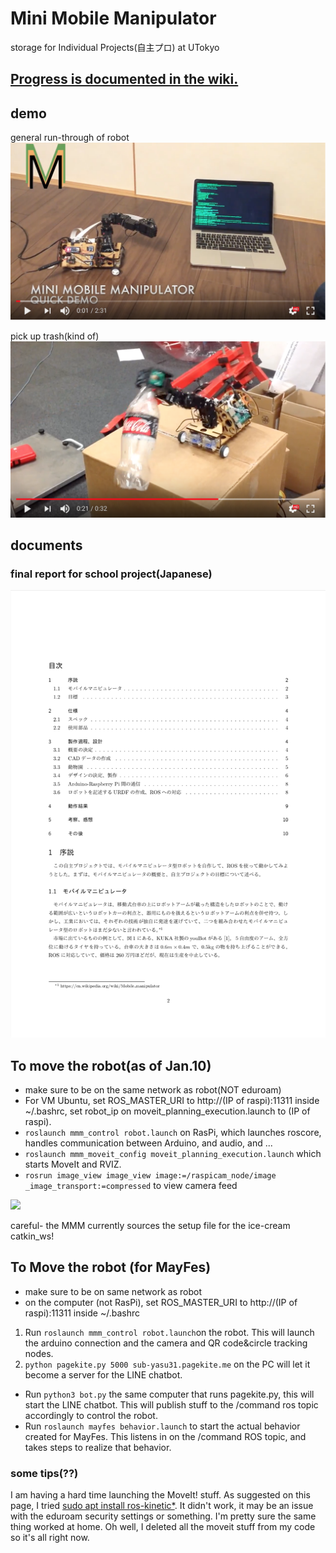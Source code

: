 # Mini Mobile Manipulator
storage for Individual Projects(自主プロ) at UTokyo

## [Progress is documented in the wiki.](https://github.com/Yasu31/fantastic-octo-parakeet/wiki)

## demo
general run-through of robot
[![](img/video1.png)](https://www.youtube.com/watch?v=AJrDMAA22wg)

pick up trash(kind of)
[![](img/video2.png)](https://www.youtube.com/watch?v=ZHt5yPhyLIU)

## documents
### final report for school project(Japanese)
[![report_image](img/report.png)](/project_submissions/mmm_jishupro_report.pdf)

## To move the robot(as of Jan.10)
* make sure to be on the same network as robot(NOT eduroam)
* For VM Ubuntu, set ROS_MASTER_URI to http://(IP of raspi):11311 inside ~/.bashrc, set robot_ip on moveit_planning_execution.launch to (IP of raspi).
* `roslaunch mmm_control robot.launch` on RasPi, which launches roscore, handles communication between Arduino, and audio, and ...
* `roslaunch mmm_moveit_config moveit_planning_execution.launch` which starts MoveIt and RVIZ.
* `rosrun image_view image_view image:=/raspicam_node/image _image_transport:=compressed` to view camera feed


![](https://github.com/Yasu31/fantastic-octo-parakeet/blob/master/img/model.jpg)

careful- the MMM currently sources the  setup file  for the ice-cream catkin_ws!

## To Move the robot (for MayFes)
* make sure to be on same network as robot
* on the computer (not RasPi), set ROS_MASTER_URI to http://(IP of raspi):11311 inside ~/.bashrc


1. Run `roslaunch mmm_control robot.launch`on the robot. This will launch the arduino connection and the camera and QR code&circle tracking nodes.
1. `python pagekite.py 5000 sub-yasu31.pagekite.me` on the PC will let it become a server for the LINE chatbot.
* Run `python3 bot.py` the same computer that runs pagekite.py, this will start the LINE chatbot. This will publish stuff to the /command ros topic accordingly to control the robot.
* Run `roslaunch mayfes behavior.launch` to start the actual behavior created for MayFes. This listens in on the /command ROS topic, and takes steps to realize that behavior.


### some tips(??)
I am having a hard time launching the MoveIt! stuff. As suggested on this page, I tried [sudo apt install ros-kinetic*](https://answers.ros.org/question/253506/unable-to-connect-to-move_group-action-server-pickup-within-allotted-time/). It didn't work, it may be an issue with the eduroam security settings or something. I'm pretty sure the same thing worked at home. Oh well, I deleted all the moveit stuff from my code so it's all right now.
